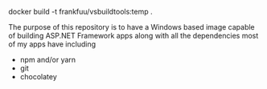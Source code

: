docker build -t frankfuu/vsbuildtools:temp .

The purpose of this repository is to have a Windows based image capable of building ASP.NET Framework apps along with all the dependencies most of my apps have including 
- npm and/or yarn 
- git
- chocolatey
